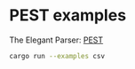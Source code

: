 # PEST examples

The Elegant Parser: [PEST](https://github.com/pest-parser/pest)


```sh
cargo run --examples csv
```
